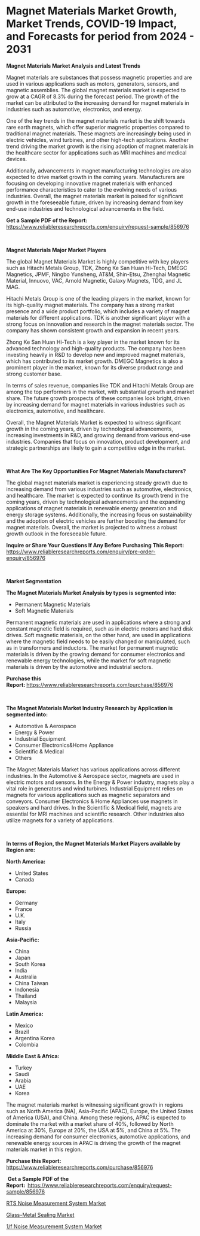 <p><h1>Magnet Materials Market Growth, Market Trends, COVID-19 Impact, and Forecasts for period from 2024 - 2031</h1></p><p><strong>Magnet Materials Market Analysis and Latest Trends</strong></p>
<p><p>Magnet materials are substances that possess magnetic properties and are used in various applications such as motors, generators, sensors, and magnetic assemblies. The global magnet materials market is expected to grow at a CAGR of 8.3% during the forecast period. The growth of the market can be attributed to the increasing demand for magnet materials in industries such as automotive, electronics, and energy.</p><p>One of the key trends in the magnet materials market is the shift towards rare earth magnets, which offer superior magnetic properties compared to traditional magnet materials. These magnets are increasingly being used in electric vehicles, wind turbines, and other high-tech applications. Another trend driving the market growth is the rising adoption of magnet materials in the healthcare sector for applications such as MRI machines and medical devices.</p><p>Additionally, advancements in magnet manufacturing technologies are also expected to drive market growth in the coming years. Manufacturers are focusing on developing innovative magnet materials with enhanced performance characteristics to cater to the evolving needs of various industries. Overall, the magnet materials market is poised for significant growth in the foreseeable future, driven by increasing demand from key end-use industries and technological advancements in the field.</p></p>
<p><strong>Get a Sample PDF of the Report:&nbsp;</strong> <a href="https://www.reliableresearchreports.com/enquiry/request-sample/856976">https://www.reliableresearchreports.com/enquiry/request-sample/856976</a></p>
<p>&nbsp;</p>
<p><strong>Magnet Materials Major Market Players</strong></p>
<p><p>The global Magnet Materials Market is highly competitive with key players such as Hitachi Metals Group, TDK, Zhong Ke San Huan Hi-Tech, DMEGC Magnetics, JPMF, Ningbo Yunsheng, AT&M, Shin-Etsu, Zhenghai Magnetic Material, Innuovo, VAC, Arnold Magnetic, Galaxy Magnets, TDG, and JL MAG. </p><p>Hitachi Metals Group is one of the leading players in the market, known for its high-quality magnet materials. The company has a strong market presence and a wide product portfolio, which includes a variety of magnet materials for different applications. TDK is another significant player with a strong focus on innovation and research in the magnet materials sector. The company has shown consistent growth and expansion in recent years.</p><p>Zhong Ke San Huan Hi-Tech is a key player in the market known for its advanced technology and high-quality products. The company has been investing heavily in R&D to develop new and improved magnet materials, which has contributed to its market growth. DMEGC Magnetics is also a prominent player in the market, known for its diverse product range and strong customer base.</p><p>In terms of sales revenue, companies like TDK and Hitachi Metals Group are among the top performers in the market, with substantial growth and market share. The future growth prospects of these companies look bright, driven by increasing demand for magnet materials in various industries such as electronics, automotive, and healthcare.</p><p>Overall, the Magnet Materials Market is expected to witness significant growth in the coming years, driven by technological advancements, increasing investments in R&D, and growing demand from various end-use industries. Companies that focus on innovation, product development, and strategic partnerships are likely to gain a competitive edge in the market.</p></p>
<p>&nbsp;</p>
<p><strong>What Are The Key Opportunities For Magnet Materials Manufacturers?</strong></p>
<p><p>The global magnet materials market is experiencing steady growth due to increasing demand from various industries such as automotive, electronics, and healthcare. The market is expected to continue its growth trend in the coming years, driven by technological advancements and the expanding applications of magnet materials in renewable energy generation and energy storage systems. Additionally, the increasing focus on sustainability and the adoption of electric vehicles are further boosting the demand for magnet materials. Overall, the market is projected to witness a robust growth outlook in the foreseeable future.</p></p>
<p><strong>Inquire or Share Your Questions If Any Before Purchasing This Report:</strong> <a href="https://www.reliableresearchreports.com/enquiry/pre-order-enquiry/856976">https://www.reliableresearchreports.com/enquiry/pre-order-enquiry/856976</a></p>
<p>&nbsp;</p>
<p><strong>Market Segmentation</strong></p>
<p><strong>The Magnet Materials Market Analysis by types is segmented into:</strong></p>
<p><ul><li>Permanent Magnetic Materials</li><li>Soft Magnetic Materials</li></ul></p>
<p><p>Permanent magnetic materials are used in applications where a strong and constant magnetic field is required, such as in electric motors and hard disk drives. Soft magnetic materials, on the other hand, are used in applications where the magnetic field needs to be easily changed or manipulated, such as in transformers and inductors. The market for permanent magnetic materials is driven by the growing demand for consumer electronics and renewable energy technologies, while the market for soft magnetic materials is driven by the automotive and industrial sectors.</p></p>
<p><strong>Purchase this Report:&nbsp;</strong><a href="https://www.reliableresearchreports.com/purchase/856976">https://www.reliableresearchreports.com/purchase/856976</a></p>
<p>&nbsp;</p>
<p><strong>The Magnet Materials Market Industry Research by Application is segmented into:</strong></p>
<p><ul><li>Automotive & Aerospace</li><li>Energy & Power</li><li>Industrial Equipment</li><li>Consumer Electronics&Home Appliance</li><li>Scientific & Medical</li><li>Others</li></ul></p>
<p><p>The Magnet Materials Market has various applications across different industries. In the Automotive & Aerospace sector, magnets are used in electric motors and sensors. In the Energy & Power industry, magnets play a vital role in generators and wind turbines. Industrial Equipment relies on magnets for various applications such as magnetic separators and conveyors. Consumer Electronics & Home Appliances use magnets in speakers and hard drives. In the Scientific & Medical field, magnets are essential for MRI machines and scientific research. Other industries also utilize magnets for a variety of applications.</p></p>
<p>&nbsp;</p>
<p><strong>In terms of Region, the Magnet Materials Market Players available by Region are:</strong></p>
<p>
    <p> <strong> North America: </strong>
        <ul>
            <li>United States</li>
            <li>Canada</li>
        </ul>
        </p> 
    <p> <strong> Europe: </strong>
        <ul>
            <li>Germany</li>
            <li>France</li>
            <li>U.K.</li>
            <li>Italy</li>
            <li>Russia</li>
        </ul>
        </p> 
    <p> <strong> Asia-Pacific: </strong>
        <ul>
            <li>China</li>
            <li>Japan</li>
            <li>South Korea</li>
            <li>India</li>
            <li>Australia</li>
            <li>China Taiwan</li>
            <li>Indonesia</li>
            <li>Thailand</li>
            <li>Malaysia</li>
        </ul>
        </p> 
    <p> <strong> Latin America: </strong>
        <ul>
            <li>Mexico</li>
            <li>Brazil</li>
            <li>Argentina Korea</li>
            <li>Colombia</li>
        </ul>
        </p> 
    <p> <strong> Middle East & Africa: </strong>
        <ul>
            <li>Turkey</li>
            <li>Saudi</li>
            <li>Arabia</li>
            <li>UAE</li>
            <li>Korea</li>
        </ul>
    </p>
    </p>
<p><p>The magnet materials market is witnessing significant growth in regions such as North America (NA), Asia-Pacific (APAC), Europe, the United States of America (USA), and China. Among these regions, APAC is expected to dominate the market with a market share of 40%, followed by North America at 30%, Europe at 20%, the USA at 5%, and China at 5%. The increasing demand for consumer electronics, automotive applications, and renewable energy sources in APAC is driving the growth of the magnet materials market in this region.</p></p>
<p><strong>Purchase this Report: </strong><a href="https://www.reliableresearchreports.com/purchase/856976">https://www.reliableresearchreports.com/purchase/856976</a></p>
<p>&nbsp;<strong>Get a Sample PDF of the Report:&nbsp;&nbsp;</strong><a href="https://www.reliableresearchreports.com/enquiry/request-sample/856976">https://www.reliableresearchreports.com/enquiry/request-sample/856976</a></p>
<p><strong></strong></p>
<p><p><a href="https://view.publitas.com/reportprime-1/rts-noise-measurement-system-market-size-share-trends-analysis-report-by-application-regional-outlook-competitive-strategies-and-segment-forecasts-2023-2030/">RTS Noise Measurement System Market</a></p><p><a href="https://view.publitas.com/reportprime-1/glass-metal-sealing-market-furnish-information-about-market-size-market-share-market-dynamics-and-projections-spanning-from-2023-to-2030/">Glass-Metal Sealing Market</a></p><p><a href="https://view.publitas.com/reportprime-1/insights-into-1-f-noise-measurement-system-market-size-analysing-market-share-trends-and-growth-from-2023-to-2030/">1/f Noise Measurement System Market</a></p></p>